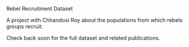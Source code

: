 Rebel Recruitment Dataset

A project with Chhandosi Roy about the populations from which rebels groups recruit.

Check back soon for the full dataset and related publications.
